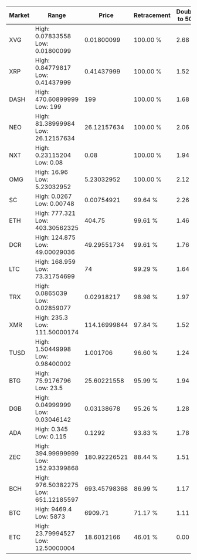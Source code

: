 | Market | Range | Price| Retracement | Doubles to 50% |
| --- | --- | --- | --- | --- |
| XVG | High: 0.07833558<br />Low: 0.01800099 | 0.01800099 | 100.00 % | 2.68 |
| XRP | High: 0.84779817<br />Low: 0.41437999 | 0.41437999 | 100.00 % | 1.52 |
| DASH | High: 470.60899999<br />Low: 199 | 199 | 100.00 % | 1.68 |
| NEO | High: 81.38999984<br />Low: 26.12157634 | 26.12157634 | 100.00 % | 2.06 |
| NXT | High: 0.23115204<br />Low: 0.08 | 0.08 | 100.00 % | 1.94 |
| OMG | High: 16.96<br />Low: 5.23032952 | 5.23032952 | 100.00 % | 2.12 |
| SC | High: 0.0267<br />Low: 0.00748 | 0.00754921 | 99.64 % | 2.26 |
| ETH | High: 777.321<br />Low: 403.30562325 | 404.75 | 99.61 % | 1.46 |
| DCR | High: 124.875<br />Low: 49.00029036 | 49.29551734 | 99.61 % | 1.76 |
| LTC | High: 168.959<br />Low: 73.31754699 | 74 | 99.29 % | 1.64 |
| TRX | High: 0.0865039<br />Low: 0.02859077 | 0.02918217 | 98.98 % | 1.97 |
| XMR | High: 235.3<br />Low: 111.50000174 | 114.16999844 | 97.84 % | 1.52 |
| TUSD | High: 1.50449998<br />Low: 0.98400002 | 1.001706 | 96.60 % | 1.24 |
| BTG | High: 75.9176796<br />Low: 23.5 | 25.60221558 | 95.99 % | 1.94 |
| DGB | High: 0.04999999<br />Low: 0.03046142 | 0.03138678 | 95.26 % | 1.28 |
| ADA | High: 0.345<br />Low: 0.115 | 0.1292 | 93.83 % | 1.78 |
| ZEC | High: 394.99999999<br />Low: 152.93399868 | 180.92226521 | 88.44 % | 1.51 |
| BCH | High: 976.50382275<br />Low: 651.12185597 | 693.45798368 | 86.99 % | 1.17 |
| BTC | High: 9469.4<br />Low: 5873 | 6909.71 | 71.17 % | 1.11 |
| ETC | High: 23.79994527<br />Low: 12.50000004 | 18.6012166 | 46.01 % | 0.00 |
